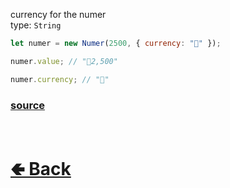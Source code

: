 currency for the numer<br>
type: `String`<br>

```js
let numer = new Numer(2500, { currency: "🐢" });

numer.value; // "🐢2,500"

numer.currency; // "🐢"
```

### [source](https://github.com/shysolocup/noscord.js/blob/main/src/Services/UtilService/custard/Numer.js)


<br> <h1> [🢀 Back](https://github.com/shysolocup/noscord.js/wiki/Util.Numer) </h1>